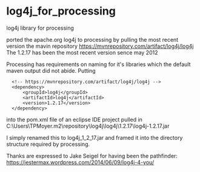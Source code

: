 # log4j_for_processing
log4j library for processing

ported the apache.org log4j to processing by
pulling the most recent version the mavin repository https://mvnrepository.com/artifact/log4j/log4j
The 1.2.17 has been the most recent version sence may 2012

Processing has requirements on naming for it's libraries which the default maven output did not abide.
Putting
```
  <!-- https://mvnrepository.com/artifact/log4j/log4j -->
  <dependency>
      <groupId>log4j</groupId>
      <artifactId>log4j</artifactId>
      <version>1.2.17</version>
  </dependency>
```  
into the pom.xml file of an eclipse IDE project pulled in  
C:\Users\TPMoyer\.m2\repository\log4j\log4j\1.2.17\log4j-1.2.17.jar

I simply renamed this to log4j_1_2_17.jar and framed it into the directory structure required by processing.

Thanks are expressed to Jake Seigel for having been the pathfinder:   https://jestermax.wordpress.com/2014/06/09/log4j-4-you/
